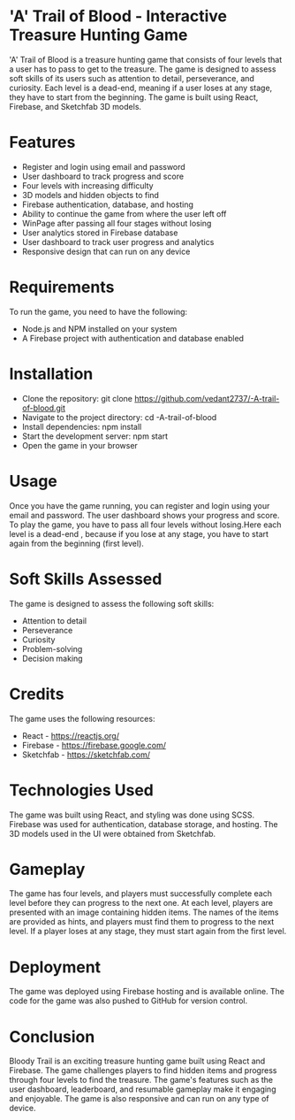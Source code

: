 # 'A' Trail of Blood - Interactive Treasure Hunting Game

 'A' Trail of Blood is a treasure hunting game that consists of four levels that a user has to pass to get to the treasure. The game is designed to assess soft skills of its users such as attention to detail, perseverance, and curiosity. Each level is a dead-end, meaning if a user loses at any stage, they have to start from the beginning. The game is built using React, Firebase, and Sketchfab 3D models.

# Features

- Register and login using email and password
- User dashboard to track progress and score
- Four levels with increasing difficulty
- 3D models and hidden objects to find
- Firebase authentication, database, and hosting
- Ability to continue the game from where the user left off
- WinPage after passing all four stages without losing
- User analytics stored in Firebase database
- User dashboard to track user progress and analytics
- Responsive design that can run on any device

# Requirements

To run the game, you need to have the following:

- Node.js and NPM installed on your system
- A Firebase project with authentication and database enabled

# Installation

- Clone the repository: git clone https://github.com/vedant2737/-A-trail-of-blood.git 
- Navigate to the project directory: cd -A-trail-of-blood
- Install dependencies: npm install
- Start the development server: npm start
- Open the game in your browser

# Usage

Once you have the game running, you can register and login using your email and password. The user dashboard shows your progress and score. To play the game, you have to pass all four levels without losing.Here each level is a dead-end , because if you lose at any stage, you have to start again from the beginning (first level).

# Soft Skills Assessed

The game is designed to assess the following soft skills:

- Attention to detail
- Perseverance
- Curiosity
- Problem-solving
- Decision making

# Credits
The game uses the following resources:

- React - https://reactjs.org/
- Firebase - https://firebase.google.com/
- Sketchfab - https://sketchfab.com/

# Technologies Used

The game was built using React, and styling was done using SCSS. Firebase was used for authentication, database storage, and hosting. The 3D models used in the UI were obtained from Sketchfab.

# Gameplay

The game has four levels, and players must successfully complete each level before they can progress to the next one. At each level, players are presented with an image containing hidden items. The names of the items are provided as hints, and players must find them to progress to the next level. If a player loses at any stage, they must start again from the first level.

# Deployment

The game was deployed using Firebase hosting and is available online. The code for the game was also pushed to GitHub for version control.

# Conclusion

Bloody Trail is an exciting treasure hunting game built using React and Firebase. The game challenges players to find hidden items and progress through four levels to find the treasure. The game's features such as the user dashboard, leaderboard, and resumable gameplay make it engaging and enjoyable. The game is also responsive and can run on any type of device.
